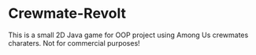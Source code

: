 # Crewmate-Revolt
This is a small 2D Java game for OOP project using Among Us crewmates charaters. Not for commercial purposes!
